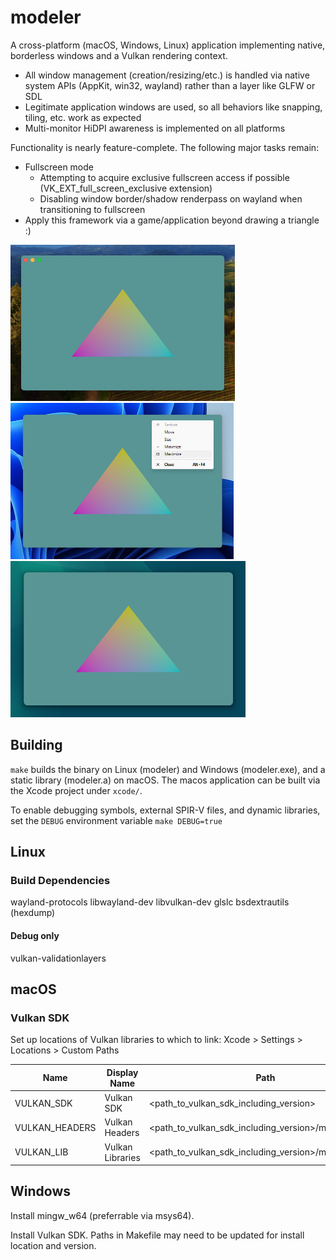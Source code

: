 # modeler

A cross-platform (macOS, Windows, Linux) application implementing native, borderless windows and a Vulkan rendering context.

* All window management (creation/resizing/etc.) is handled via native system APIs (AppKit, win32, wayland) rather than a layer like GLFW or SDL
* Legitimate application windows are used, so all behaviors like snapping, tiling, etc. work as expected
* Multi-monitor HiDPI awareness is implemented on all platforms

Functionality is nearly feature-complete. The following major tasks remain:
* Fullscreen mode
	* Attempting to acquire exclusive fullscreen access if possible (VK_EXT_full_screen_exclusive extension)
	* Disabling window border/shadow renderpass on wayland when transitioning to fullscreen
* Apply this framework via a game/application beyond drawing a triangle :)

<img src="docs/images/window_triangle_macos.png" alt="macOS" height=250/> <img src="docs/images/window_triangle_windows.png" alt="Windows" height=250 /> <img src="docs/images/window_triangle_linux.png" alt="Linux" height=250 />

## Building

`make` builds the binary on Linux (modeler) and Windows (modeler.exe), and a static library (modeler.a) on macOS. The macos application can be built via the Xcode project under `xcode/`.

To enable debugging symbols, external SPIR-V files, and dynamic libraries, set the `DEBUG` environment variable `make DEBUG=true`

## Linux

### Build Dependencies
wayland-protocols
libwayland-dev
libvulkan-dev
glslc
bsdextrautils (hexdump)

#### Debug only
vulkan-validationlayers

## macOS

### Vulkan SDK
Set up locations of Vulkan libraries to which to link: Xcode > Settings > Locations > Custom Paths

| Name			| Display Name		| Path							|
|--			|--			|--							|
| VULKAN_SDK		| Vulkan SDK		| <path_to_vulkan_sdk_including_version>		|
| VULKAN_HEADERS	| Vulkan Headers	| <path_to_vulkan_sdk_including_version>/macOS/include	|
| VULKAN_LIB		| Vulkan Libraries	| <path_to_vulkan_sdk_including_version>/macOS/lib	|

## Windows
Install mingw_w64 (preferrable via msys64).

Install Vulkan SDK. Paths in Makefile may need to be updated for install location and version.
